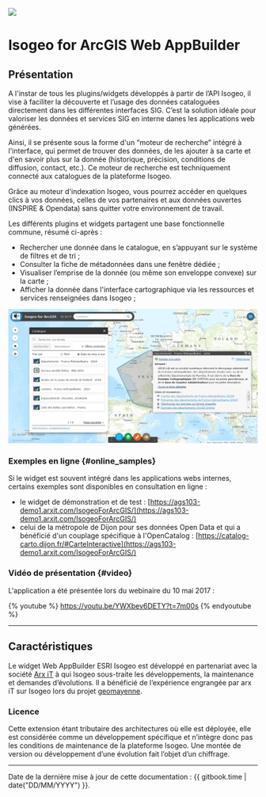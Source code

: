 ![](https://www.isogeo.com/images/isogeo/logo-isogeo.png)

# Isogeo for ArcGIS Web AppBuilder

## Présentation

A l'instar de tous les plugins/widgets développés à partir de l’API Isogeo, il vise à faciliter la découverte et l’usage des données cataloguées directement dans les différentes interfaces SIG. C’est la solution idéale pour valoriser les données et services SIG en interne danes les applications web générées.

Ainsi, il se présente sous la forme d'un “moteur de recherche” intégré à l'interface, qui permet de trouver des données, de les ajouter à sa carte et d'en savoir plus sur la donnée (historique, précision, conditions de diffusion, contact, etc.). Ce moteur de recherche est techniquement connecté aux catalogues de la plateforme Isogeo.

Grâce au moteur d'indexation Isogeo, vous pourrez accéder en quelques clics à vos données, celles de vos partenaires et aux données ouvertes (INSPIRE & Opendata) sans quitter votre environnement de travail.

Les différents plugins et widgets partagent une base fonctionnelle commune, résumé ci-après : 

* Rechercher une donnée dans le catalogue, en s’appuyant sur le système de filtres et de tri ;
* Consulter la fiche de métadonnées dans une fenêtre dédiée ;
* Visualiser l’emprise de la donnée (ou même son enveloppe convexe) sur la carte ;
* Afficher la donnée dans l'interface cartographique via les ressources et services renseignées dans Isogeo ;

![](../assets/widget_global_zoom.png "Interface globale du widget Isogeo pour ArcGIS Web AppBuilder")

### Exemples en ligne {#online_samples}

Si le widget est souvent intégré dans les applications webs internes, certains exemples sont disponibles en consultation en ligne :

* le widget de démonstration et de test : [https://ags103-demo1.arxit.com/IsogeoForArcGIS/](https://ags103-demo1.arxit.com/IsogeoForArcGIS/)
* celui de la métropole de Dijon pour ses données Open Data et qui a bénéficié d'un couplage spécifique à l'OpenCatalog : [https://catalog-carto.dijon.fr/#CarteInteractive](https://ags103-demo1.arxit.com/IsogeoForArcGIS/)

### Vidéo de présentation {#video}

L'application a été présentée lors du webinaire du 10 mai 2017 :

{% youtube %}
https://youtu.be/YWXbev6DETY?t=7m00s
{% endyoutube %}

---

## Caractéristiques

Le widget Web AppBuilder ESRI Isogeo est développé en partenariat avec la société [Arx iT](http://www.arxit.com/) à qui Isogeo sous-traite les développements, la maintenance et demandes d’évolutions. Il a bénéficié de l’expérience engrangée par arx iT sur Isogeo lors du projet [geomayenne](https://www.geomayenne.fr).

### Licence

Cette extension étant tributaire des architectures où elle est déployée, elle est considérée comme un développement spécifique et n’intègre donc pas les conditions de maintenance de la plateforme Isogeo. Une montée de version ou développement d’une évolution fait l’objet d’un chiffrage.

---

Date de la dernière mise à jour de cette documentation : {{ gitbook.time | date("DD/MM/YYYY") }}.
